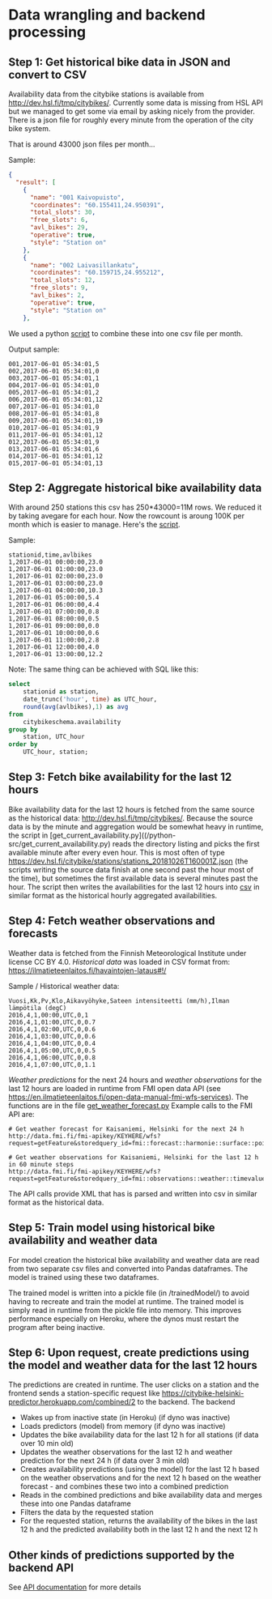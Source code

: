 # Data wrangling and backend processing

## Step 1: Get historical bike data in JSON and convert to CSV

Availability data from the citybike stations is available from http://dev.hsl.fi/tmp/citybikes/. Currently some data is missing from HSL API but we managed to get some via email by asking nicely from the provider. There is a json file for roughly every minute from the operation of the city bike system.

That is around 43000 json files per month...

Sample:

```json
{
  "result": [
    {
      "name": "001 Kaivopuisto",
      "coordinates": "60.155411,24.950391",
      "total_slots": 30,
      "free_slots": 6,
      "avl_bikes": 29,
      "operative": true,
      "style": "Station on"
    },
    {
      "name": "002 Laivasillankatu",
      "coordinates": "60.159715,24.955212",
      "total_slots": 12,
      "free_slots": 9,
      "avl_bikes": 2,
      "operative": true,
      "style": "Station on"
    },
```

We used a python [script](/data-wrangling-src/processFiles.py) to combine these into one csv file per month.

Output sample:

```
001,2017-06-01 05:34:01,5
002,2017-06-01 05:34:01,0
003,2017-06-01 05:34:01,1
004,2017-06-01 05:34:01,0
005,2017-06-01 05:34:01,2
006,2017-06-01 05:34:01,12
007,2017-06-01 05:34:01,0
008,2017-06-01 05:34:01,8
009,2017-06-01 05:34:01,19
010,2017-06-01 05:34:01,9
011,2017-06-01 05:34:01,12
012,2017-06-01 05:34:01,9
013,2017-06-01 05:34:01,6
014,2017-06-01 05:34:01,12
015,2017-06-01 05:34:01,13
```

## Step 2: Aggregate historical bike availability data

With around 250 stations this csv has 250*43000=11M rows. We reduced it by taking avegare for each hour. Now the rowcount is aroung 100K per month which is easier to manage. Here's the [script](/data-wrangling-src/calc-hourly-avg.py).

Sample:

```
stationid,time,avlbikes
1,2017-06-01 00:00:00,23.0
1,2017-06-01 01:00:00,23.0
1,2017-06-01 02:00:00,23.0
1,2017-06-01 03:00:00,23.0
1,2017-06-01 04:00:00,10.3
1,2017-06-01 05:00:00,5.4
1,2017-06-01 06:00:00,4.4
1,2017-06-01 07:00:00,0.8
1,2017-06-01 08:00:00,0.5
1,2017-06-01 09:00:00,0.0
1,2017-06-01 10:00:00,0.6
1,2017-06-01 11:00:00,2.8
1,2017-06-01 12:00:00,4.0
1,2017-06-01 13:00:00,12.2
```

Note: The same thing can be achieved with SQL like this:

```sql
select 
	stationid as station, 
	date_trunc('hour', time) as UTC_hour,
	round(avg(avlbikes),1) as avg
from 
	citybikeschema.availability
group by 
	station, UTC_hour
order by 
	UTC_hour, station;
```

## Step 3: Fetch bike availability for the last 12 hours
Bike availability data for the last 12 hours is fetched from the same source as the historical data: http://dev.hsl.fi/tmp/citybikes/. Because the source data is by the minute and aggregation would be somewhat heavy in runtime, the script in [get_current_availability.py]((/python-src/get_current_availability.py) reads the directory listing and picks the first available minute after every even hour. This is most often of type https://dev.hsl.fi/citybike/stations/stations_20181026T160001Z.json (the scripts writing the source data finish at one second past the hour most of the time), but sometimes the first available data is several minutes past the hour. The script then writes the availabilities for the last 12 hours into [csv](/prediction/pastavailabilities-current.csv) in similar format as the historical hourly aggregated availabilities.

## Step 4: Fetch weather observations and forecasts
Weather data is fetched from the Finnish Meteorological Institute under license CC BY 4.0.
*Historical data* was loaded in CSV format from: https://ilmatieteenlaitos.fi/havaintojen-lataus#!/

Sample / Historical weather data:

```
Vuosi,Kk,Pv,Klo,Aikavyöhyke,Sateen intensiteetti (mm/h),Ilman lämpötila (degC)
2016,4,1,00:00,UTC,0,1
2016,4,1,01:00,UTC,0,0.7
2016,4,1,02:00,UTC,0,0.6
2016,4,1,03:00,UTC,0,0.6
2016,4,1,04:00,UTC,0,0.4
2016,4,1,05:00,UTC,0,0.5
2016,4,1,06:00,UTC,0,0.8
2016,4,1,07:00,UTC,0,1.1
```

*Weather predictions* for the next 24 hours and *weather observations* for the last 12 hours are loaded in runtime from FMI open data API (see https://en.ilmatieteenlaitos.fi/open-data-manual-fmi-wfs-services). The functions are in the file [get_weather_forecast.py](/python-src/get_weather_forecast.py) Example calls to the FMI API are:

```
# Get weather forecast for Kaisaniemi, Helsinki for the next 24 h
http://data.fmi.fi/fmi-apikey/KEYHERE/wfs?request=getFeature&storedquery_id=fmi::forecast::harmonie::surface::point::timevaluepair&place=kaisaniemi,helsinki

# Get weather observations for Kaisaniemi, Helsinki for the last 12 h in 60 minute steps
http://data.fmi.fi/fmi-apikey/KEYHERE/wfs?request=getFeature&storedquery_id=fmi::observations::weather::timevaluepair&place=kaisaniemi,helsinki&timestep=60
```
The API calls provide XML that has is parsed and written into csv in similar format as the historical data.

## Step 5: Train model using historical bike availability and weather data
For model creation the historical bike availability and weather data are read from two separate csv files and converted into Pandas dataframes. The model is trained using these two dataframes.

The trained model is written into a pickle file (in /trainedModel/) to avoid having to recreate and train the model at runtime. The trained model is simply read in runtime from the pickle file into memory. This improves performance especially on Heroku, where the dynos must restart the program after being inactive.

## Step 6: Upon request, create predictions using the model and weather data for the last 12 hours
The predictions are created in runtime. The user clicks on a station and the frontend sends a station-specific request like https://citybike-helsinki-predictor.herokuapp.com/combined/2 to the backend. The backend
* Wakes up from inactive state (in Heroku) (if dyno was inactive)
* Loads predictors (model) from memory  (if dyno was inactive)
* Updates the bike availability data for the last 12 h for all stations (if data over 10 min old)
* Updates the weather observations for the last 12 h and weather prediction for the next 24 h (if data over 3 min old)
* Creates availability predictions (using the model) for the last 12 h based on the weather observations and for the next 12 h based on the weather forecast - and combines these two into a combined prediction
* Reads in the combined predictions and bike availability data and merges these into one Pandas dataframe
* Filters the data by the requested station
* For the requested station, returns the availability of the bikes in the last 12 h and the predicted availability both in the last 12 h and the next 12 h

## Other kinds of predictions supported by the backend API

See [API documentation](/docs/api.md) for more details



